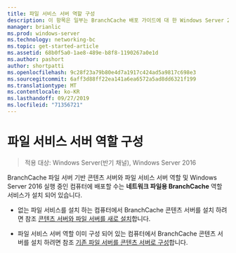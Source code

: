```yaml
---
title: 파일 서비스 서버 역할 구성
description: 이 항목은 일부는 BranchCache 배포 가이드에 대 한 Windows Server 2016, 지사에 WAN 대역폭 사용량을 최적화 하기 위해 분산 및 호스트 캐시 모드로 BranchCache를 배포 하는 방법을 보여 주는
manager: brianlic
ms.prod: windows-server
ms.technology: networking-bc
ms.topic: get-started-article
ms.assetid: 68b0f5a0-1ae8-489e-b8f8-1190267a0e1d
ms.author: pashort
author: shortpatti
ms.openlocfilehash: 9c28f23a79b80e4d7a1917c424ad5a9817c698e3
ms.sourcegitcommit: 6aff3d88ff22ea141a6ea6572a5ad8dd6321f199
ms.translationtype: MT
ms.contentlocale: ko-KR
ms.lasthandoff: 09/27/2019
ms.locfileid: "71356721"
---
```

# <a name="configure-the-file-services-server-role"></a>파일 서비스 서버 역할 구성

>적용 대상: Windows Server(반기 채널), Windows Server 2016

BranchCache 파일 서버 기반 콘텐츠 서버와 파일 서비스 서버 역할 및 Windows Server 2016 실행 중인 컴퓨터에 배포할 수는 **네트워크 파일용 BranchCache** 역할 서비스가 설치 되어 있습니다.  
  
-   없는 파일 서비스를 설치 하는 컴퓨터에서 BranchCache 콘텐츠 서버를 설치 하려면 참조 [콘텐츠 서버와 파일 서버를 새로 설치](../../branchcache/deploy/Install-a-New-File-Server-as-a-Content-Server.md)합니다.  
  
-   파일 서비스 서버 역할 이미 구성 되어 있는 컴퓨터에서 BranchCache 콘텐츠 서버를 설치 하려면 참조 [기존 파일 서버를 콘텐츠 서버로 구성](../../branchcache/deploy/Configure-an-Existing-File-Server-as-a-Content-Server.md)합니다.  
  


